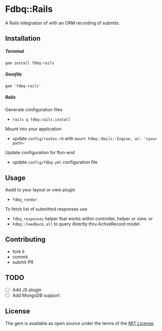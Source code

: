 # Fdbq::Rails

A Rails integration of <TBD> with an ORM recording of submits.

## Installation

##### Terminal

`gem install fdbq-rails`

##### Gemfile

`gem 'fdbq-rails'`

##### Rails

Generate configuration files
+ `rails g fdbq:rails:install`

Mount into your application
+ update `config/routes.rb` with `mount Fdbq::Rails::Engine, at: '<your path>'`

Update configuration for fton-end
+ update `config/fdbq.yml` configuration file

## Usage


Aadd to your layout or view plugin
+ `fdbq_render`

To fetch list of submitted responses use
+ `fdbq_responses` helper that works within controller, helper or view.
or
+ `Fdbq::Feedback.all` to query directly thru ActiveRecord model.

## Contributing

- fork it
- commit
- submit PR

## TODO

- [ ] Add JS plugin
- [ ] Add MongoDB support

## License
The gem is available as open source under the terms of the [MIT License](https://opensource.org/licenses/MIT).
